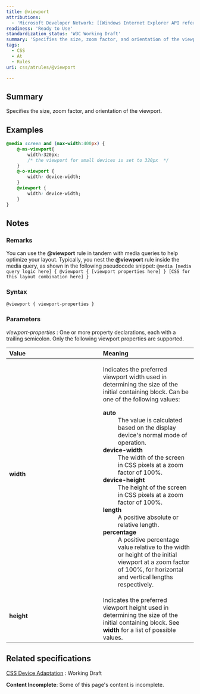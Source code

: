 ```yaml
---
title: @viewport
attributions:
  - 'Microsoft Developer Network: [[Windows Internet Explorer API reference](http://msdn.microsoft.com/en-us/library/ie/hh828809%28v=vs.85%29.aspx) Article]'
readiness: 'Ready to Use'
standardization_status: 'W3C Working Draft'
summary: 'Specifies the size, zoom factor, and orientation of the viewport.'
tags:
  - CSS
  - At
  - Rules
uri: css/atrules/@viewport

---
```

## Summary

Specifies the size, zoom factor, and orientation of the viewport.

## Examples

``` css
@media screen and (max-width:400px) {
    @-ms-viewport{
        width:320px;
        /* the viewport for small devices is set to 320px  */
    }
    @-o-viewport {
        width: device-width;
    }
    @viewport {
        width: device-width;
    }
}
```

## Notes

### Remarks

You can use the **@viewport** rule in tandem with media queries to help optimize your layout. Typically, you nest the **@viewport** rule inside the media query, as shown in the following pseudocode snippet: `@media [media query logic here] { @viewport { [viewport properties here] } [CSS for this layout combination here] }`

### Syntax

`@viewport { viewport-properties }`

### Parameters

*viewport-properties*
:   One or more property declarations, each with a trailing semicolon. Only the following viewport properties are supported.

<table>
<col width="50%" />
<col width="50%" />
<thead>
<tr class="header">
<th align="left">Value</th>
<th align="left">Meaning</th>
</tr>
</thead>
<tbody>
<tr class="odd">
<td align="left"><dl>
<dt>
<strong>width</strong>
</dt>
</dl></td>
<td align="left"><p>Indicates the preferred viewport width used in determining the size of the initial containing block. Can be one of the following values:</p>
<dl>
<dt> <strong>auto</strong></dt>
<dd>The value is calculated based on the display device's normal mode of operation.
</dd>
<dt> <strong>device-width</strong></dt>
<dd>The width of the screen in CSS pixels at a zoom factor of 100%.
</dd>
<dt> <strong>device-height</strong></dt>
<dd>The height of the screen in CSS pixels at a zoom factor of 100%.
</dd>
<dt> <strong>length</strong></dt>
<dd>A positive absolute or relative length.
</dd>
<dt> <strong>percentage</strong></dt>
<dd>A positive percentage value relative to the width or height of the initial viewport at a zoom factor of 100%, for horizontal and vertical lengths respectively.
</dd>
</dl></td>
</tr>
<tr class="even">
<td align="left"><dl>
<dt>
<strong>height</strong>
</dt>
</dl></td>
<td align="left">Indicates the preferred viewport height used in determining the size of the initial containing block. See <strong>width</strong> for a list of possible values.</td>
</tr>
</tbody>
</table>

## Related specifications

[CSS Device Adaptation](http://www.w3.org/TR/css-device-adapt/#the-viewport-rule)
:   Working Draft

**Content Incomplete**: Some of this page's content is incomplete.

